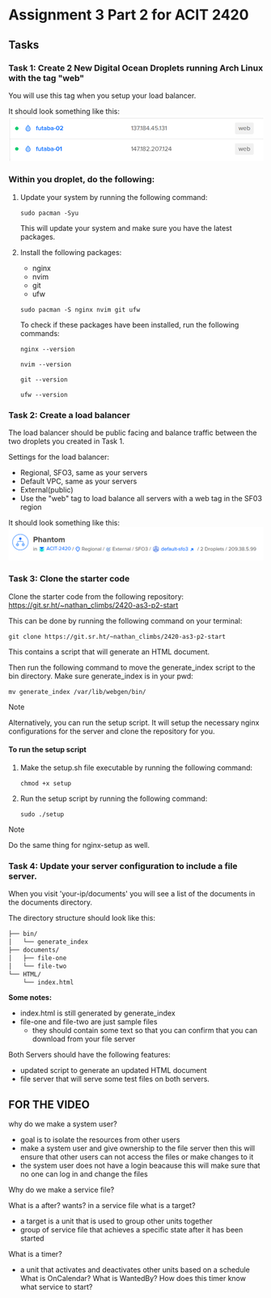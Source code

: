 # Assignment 3 Part 2 for ACIT 2420

## Tasks
### Task 1: Create 2 New Digital Ocean Droplets running Arch Linux with the tag "web"

You will use this tag when you setup your load balancer.

It should look something like this:  
![two new droplets](assets/two-droplets.png)

### Within you droplet, do the following:
1. Update your system by running the following command:
    ```
    sudo pacman -Syu
    ```
    This will update your system and make sure you have the latest packages.
2. Install the following packages:
    * nginx
    * nvim
    * git
    * ufw
    ```
    sudo pacman -S nginx nvim git ufw
    ```
    To check if these packages have been installed, run the following commands:  

    ```
    nginx --version
    ```
    ```
    nvim --version
    ```
    ```
    git --version
    ```
    ```
    ufw --version
    ```
### Task 2: Create a load balancer
The load balancer should be public facing and balance traffic between the two droplets you created in Task 1.

Settings for the load balancer:
* Regional, SFO3, same as your servers
* Default VPC, same as your servers
* External(public)
* Use the "web" tag to load balance all servers with a web tag in the SF03 region

It should look something like this:  
![load-balancer](assets/load-balancer.png)

### Task 3: Clone the starter code

Clone the starter code from the following repository:
https://git.sr.ht/~nathan_climbs/2420-as3-p2-start

This can be done by running the following command on your terminal:

```
git clone https://git.sr.ht/~nathan_climbs/2420-as3-p2-start
```

This contains a script that will generate an HTML document.

Then run the following command to move the generate_index script to the bin directory. Make sure generate_index is in your pwd:

```
mv generate_index /var/lib/webgen/bin/
```

>[!NOTE] 
>Alternatively, you can run the setup script. It will setup the necessary nginx configurations for the server and clone the repository for you.

#### To run the setup script
1. Make the setup.sh file executable by running the following command:
    ```
    chmod +x setup
    ```
2. Run the setup script by running the following command:
    ```
    sudo ./setup
    ```
>[!NOTE]
Do the same thing for nginx-setup as well.
### Task 4: Update your server configuration to include a file server. 

When you visit 'your-ip/documents' you will see a list of the documents in the documents directory.

The directory structure should look like this:
```
├── bin/
│   └── generate_index
├── documents/
│   ├── file-one
│   └── file-two
└── HTML/
    └── index.html
```

**Some notes:**
* index.html is still generated by generate_index
* file-one and file-two are just sample files
  * they should contain some text so that you can confirm that you can download from your file server

Both Servers should have the following features:
* updated script to generate an updated HTML document
* file server that will serve some test files on both servers.


## FOR THE VIDEO
why do we make a system user?
- goal is to isolate the resources from other users
- make a system user and give ownership to the file server then this will ensure that other users can not access the files or make changes to it
- the system user does not have a login beacause this will make sure that no one can log in and change the files 

Why do we make a service file?

What is a after? wants? in a service file 
what is a target? 
- a target is a unit that is used to group other units together
- group of service file that achieves a specific state after it has been started

What is a timer?
- a unit that activates and deactivates other units based on a schedule
What is OnCalendar? 
What is WantedBy?
How does this timer know what service to start?